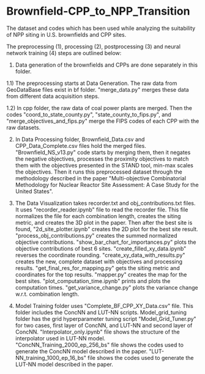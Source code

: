 # Brownfield-CPP_to_NPP_Transition
The dataset and codes which has been used while analyzing the suitability of NPP siting in U.S. brownfields and CPP sites. 

The preprocessing (1), processing (2), postprocessing (3) and neural network training (4) steps are outlined below:

1) Data generation of the brownfields and CPPs are done separately in this folder. 

1.1) The preprocessing starts at Data Generation. The raw data from GeoDataBase files exist in bf folder. "merge_data.py" merges these data from different data acquisition steps. 

1.2) In cpp folder, the raw data of coal power plants are merged. Then the codes "coord_to_state_county.py", "state_county_to_fips.py", and "merge_objectives_and_fips.py" merge the FIPS codes of each CPP with the raw datasets.

2) In Data Processing folder, Brownfield_Data.csv and CPP_Data_Complete.csv files hold the merged files. "Brownfield_NS_v13.py" code starts by merging them, then it negates the negative objectives, processes the proximity objectives to match them with the objectives presented in the STAND tool, min-max scales the objectives. Then it runs this preprocessed dataset through the methodology described in the paper "Multi-objective Combinatorial Methodology for Nuclear Reactor Site Assessment: A Case Study for the United States".

3) The Data Visualization takes recorder.txt and obj_contributions.txt files. It uses "recorder_reader.ipynb" file to read the recorder file. This file normalizes the file for each combination length, creates the siting metric, and creates the 3D plot in the paper. Then after the best site is found, "2d_site_plotter.ipynb" creates the 2D plot for the best site result. "process_obj_contributions.py" creates the summed normalized objective contributions. "show_bar_chart_for_importances.py" plots the objective contributions of best 6 sites. "create_filled_xy_data.ipynb" reverses the coordinate rounding. "create_xy_data_with_results.py" creates the new, complete dataset with objectives and processing results. "get_final_res_for_mapping.py" gets the siting metric and coordinates for the top results. "mapper.py" creates the map for the best sites. "plot_computation_time.ipynb" prints and plots the computation times. "get_variance_change.py" plots the variance change w.r.t. combination length.

4) Model Training folder uses "Complete_BF_CPP_XY_Data.csv" file. This folder includes the ConcNN and LUT-NN scripts. Model_grid_tuning folder has the grid hyperparameter tuning script "Model_Grid_Tuner.py" for two cases, first layer of ConcNN, and LUT-NN and second layer of ConcNN. "Interpolator_only.ipynb" file shows the structure of the interpolator used in LUT-NN model. "ConcNN_Training_2000_ep_256_bs" file shows the codes used to generate the ConcNN model described in the paper. "LUT-NN_training_1000_ep_16_bs" file shows the codes used to generate the LUT-NN model described in the paper.